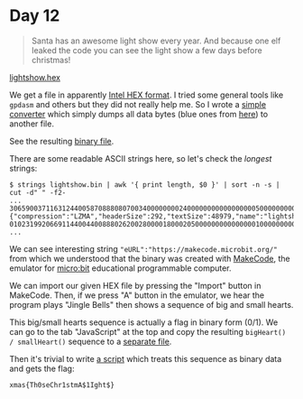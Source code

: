 # Day 12

> Santa has an awesome light show every year. And because one elf leaked the code you can see the light show a few days before christmas!

[lightshow.hex](lightshow.hex)

We get a file in apparently [Intel HEX format](https://en.wikipedia.org/wiki/Intel_HEX). I tried some general tools like `gpdasm` and others but they did not really help me. So I wrote a [simple converter](solution/converter.py) which simply dumps all data bytes (blue ones from [here](https://en.wikipedia.org/wiki/Intel_HEX#Record_structure)) to another file.

See the resulting [binary file](solution/lightshow.bin).

There are some readable ASCII strings here, so let's check the *longest* strings:

```
$ strings lightshow.bin | awk '{ print length, $0 }' | sort -n -s | cut -d" " -f2-
...
306590037116312440058708880807003400000000240000000000000000050000000000,010230037116313440058708881023003100000000240000000000000000050000000000
{"compression":"LZMA","headerSize":292,"textSize":48979,"name":"lightshow","eURL":"https://makecode.microbit.org/","eVER":"3.0.61","pxtTarget":"microbit"}]
010231992066911440044008880262002800001800020500000000000000010000000000,002322129029508440240408880000000400022400110000000000000000007500000000,000002129029509440240408880145000400022400110000000000000000007500000000
...
```

We can see interesting string `"eURL":"https://makecode.microbit.org/"` from which we understood that the binary was created with [MakeCode](https://makecode.microbit.org/), the emulator for [micro:bit](https://microbit.org/new-microbit/) educational programmable computer.

We can import our given HEX file by pressing the "Import" button in MakeCode. Then, if we press "A" button in the emulator, we hear the program plays "Jingle Bells" then shows a sequence of big and small hearts.

This big/small hearts sequence is actually a flag in binary form (0/1). We can go to the tab "JavaScript" at the top and copy the resulting `bigHeart() / smallHeart()` sequence to a [separate file](solution/hearts.txt).

Then it's trivial to write [a script](solution/solution.py) which treats this sequence as binary data and gets the flag:

```
xmas{Th0seChr1stmA$1Ight$}
```
